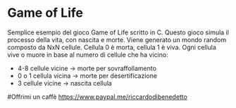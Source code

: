 # Game of Life
Semplice esempio del gioco Game of Life scritto in C.
Questo gioco simula il processo della vita, con nascita e morte.
Viene generato un mondo random composto da NxN cellule. 
Cellula 0 è morta, cellula 1 è viva. Ogni cellula vive o muore in base al numero di cellule che ha vicino:

- 4-8 cellule vicine -> morte per sovraffollamento
- 0 o 1 cellula vicina -> morte per desertificazione
- 3 cellule vicine -> nascita cellula

#Offrimi un caffè
https://www.paypal.me/riccardodibenedetto
